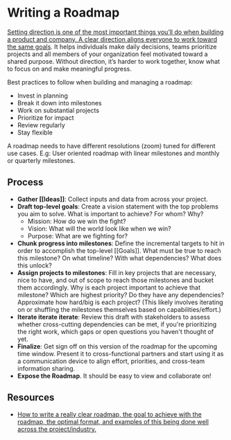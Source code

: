 # Writing a Roadmap

[Setting direction is one of the most important things you’ll do when building a product and company. A clear direction aligns everyone to work toward the same goals](https://linear.app/method/roadmap). It helps individuals make daily decisions, teams prioritize projects and all members of your organization feel motivated toward a shared purpose. Without direction, it’s harder to work together, know what to focus on and make meaningful progress.

Best practices to follow when building and managing a roadmap:

- Invest in planning
- Break it down into milestones
- Work on substantial projects
- Prioritize for impact
- Review regularly
- Stay flexible

A roadmap needs to have different resolutions (zoom) tuned for different use cases. E.g: User oriented roadmap with linear milestones and monthly or quarterly milestones.

## Process

- **Gather [[Ideas]]**: Collect inputs and data from across your project.
- **Draft top-level goals**: Create a vision statement with the top problems you aim to solve. What is important to achieve? For whom? Why?
  - Mission: How do we win the fight?
  - Vision: What will the world look like when we win?
  - Purpose: What are we fighting for?
- **Chunk progress into milestones**: Define the incremental targets to hit in order to accomplish the top-level [[Goals]]. What must be true to reach this milestone? On what timeline? With what dependencies? What does this unlock?
- **Assign projects to milestones**: Fill in key projects that are necessary, nice to have, and out of scope to reach those milestones and bucket them accordingly. Why is each project important to achieve that milestone? Which are highest priority? Do they have any dependencies? Approximate how hard/big is each project? (This likely involves iterating on or shuffling the milestones themselves based on capabilities/effort.)
- **Iterate iterate iterate**: Review this draft with stakeholders to assess whether cross-cutting dependencies can be met, if you're prioritizing the right work, which gaps or open questions you haven't thought of yet.
- **Finalize**: Get sign off on this version of the roadmap for the upcoming time window. Present it to cross-functional partners and start using it as a communication device to align effort, priorities, and cross-team information sharing.
- **Expose the Roadmap**. It should be easy to view and collaborate on!

## Resources

- [How to write a really clear roadmap, the goal to achieve with the roadmap, the optimal format, and examples of this being done well across the project/industry.](https://github.com/ipfs/team-mgmt/blob/master/ROADMAP_HOW_TO.md)
